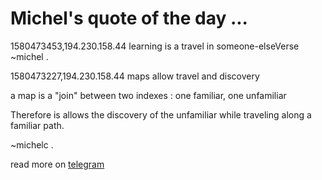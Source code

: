 # Michel's quote of the day ...

1580473453,194.230.158.44
learning is a travel in someone-elseVerse
~michel
.

1580473227,194.230.158.44
maps allow travel and discovery

a map is a "join" between two indexes : one familiar, one unfamiliar

Therefore is allows the discovery of the unfamiliar while traveling along
a familiar path.

~michelc
.


read more on [telegram](https://t.me/+H3zX4LhXH5AnaZJb)



